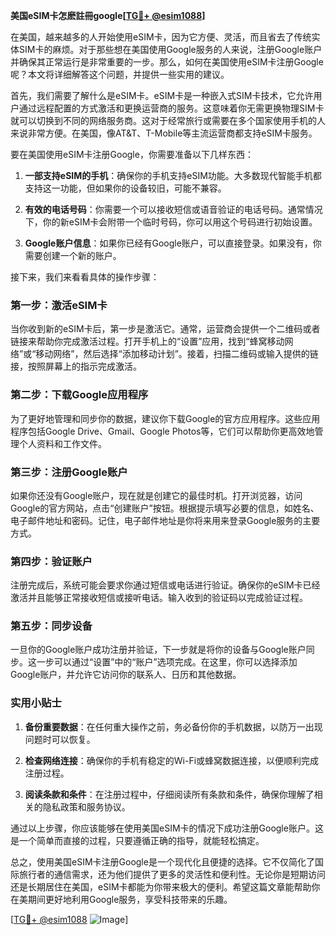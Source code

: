 **美国eSIM卡怎麽註冊google[[TG💪+ @esim1088](https://t.me/s/esim1088)]**

在美国，越来越多的人开始使用eSIM卡，因为它方便、灵活，而且省去了传统实体SIM卡的麻烦。对于那些想在美国使用Google服务的人来说，注册Google账户并确保其正常运行是非常重要的一步。那么，如何在美国使用eSIM卡注册Google呢？本文将详细解答这个问题，并提供一些实用的建议。

首先，我们需要了解什么是eSIM卡。eSIM卡是一种嵌入式SIM卡技术，它允许用户通过远程配置的方式激活和更换运营商的服务。这意味着你无需更换物理SIM卡就可以切换到不同的网络服务商。这对于经常旅行或需要在多个国家使用手机的人来说非常方便。在美国，像AT&T、T-Mobile等主流运营商都支持eSIM卡服务。

要在美国使用eSIM卡注册Google，你需要准备以下几样东西：

1. **一部支持eSIM的手机**：确保你的手机支持eSIM功能。大多数现代智能手机都支持这一功能，但如果你的设备较旧，可能不兼容。
   
2. **有效的电话号码**：你需要一个可以接收短信或语音验证的电话号码。通常情况下，你的新eSIM卡会附带一个临时号码，你可以用这个号码进行初始设置。

3. **Google账户信息**：如果你已经有Google账户，可以直接登录。如果没有，你需要创建一个新的账户。

接下来，我们来看看具体的操作步骤：

### 第一步：激活eSIM卡

当你收到新的eSIM卡后，第一步是激活它。通常，运营商会提供一个二维码或者链接来帮助你完成激活过程。打开手机上的“设置”应用，找到“蜂窝移动网络”或“移动网络”，然后选择“添加移动计划”。接着，扫描二维码或输入提供的链接，按照屏幕上的指示完成激活。

### 第二步：下载Google应用程序

为了更好地管理和同步你的数据，建议你下载Google的官方应用程序。这些应用程序包括Google Drive、Gmail、Google Photos等，它们可以帮助你更高效地管理个人资料和工作文件。

### 第三步：注册Google账户

如果你还没有Google账户，现在就是创建它的最佳时机。打开浏览器，访问Google的官方网站，点击“创建账户”按钮。根据提示填写必要的信息，如姓名、电子邮件地址和密码。记住，电子邮件地址是你将来用来登录Google服务的主要方式。

### 第四步：验证账户

注册完成后，系统可能会要求你通过短信或电话进行验证。确保你的eSIM卡已经激活并且能够正常接收短信或接听电话。输入收到的验证码以完成验证过程。

### 第五步：同步设备

一旦你的Google账户成功注册并验证，下一步就是将你的设备与Google账户同步。这一步可以通过“设置”中的“账户”选项完成。在这里，你可以选择添加Google账户，并允许它访问你的联系人、日历和其他数据。

### 实用小贴士

1. **备份重要数据**：在任何重大操作之前，务必备份你的手机数据，以防万一出现问题时可以恢复。

2. **检查网络连接**：确保你的手机有稳定的Wi-Fi或蜂窝数据连接，以便顺利完成注册过程。

3. **阅读条款和条件**：在注册过程中，仔细阅读所有条款和条件，确保你理解了相关的隐私政策和服务协议。

通过以上步骤，你应该能够在使用美国eSIM卡的情况下成功注册Google账户。这是一个简单而直接的过程，只要遵循正确的指导，就能轻松搞定。

总之，使用美国eSIM卡注册Google是一个现代化且便捷的选择。它不仅简化了国际旅行者的通信需求，还为他们提供了更多的灵活性和便利性。无论你是短期访问还是长期居住在美国，eSIM卡都能为你带来极大的便利。希望这篇文章能帮助你在美期间更好地利用Google服务，享受科技带来的乐趣。

[[TG💪+ @esim1088](https://t.me/s/esim1088) ![Image](https://i.postimg.cc/4NQfJmqS/Snipaste-2025-05-13-00-14-12.png)]